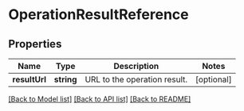# OperationResultReference

## Properties
Name | Type | Description | Notes
------------ | ------------- | ------------- | -------------
**resultUrl** | **string** | URL to the operation result. | [optional] 

[[Back to Model list]](../README.md#documentation-for-models) [[Back to API list]](../README.md#documentation-for-api-endpoints) [[Back to README]](../README.md)


